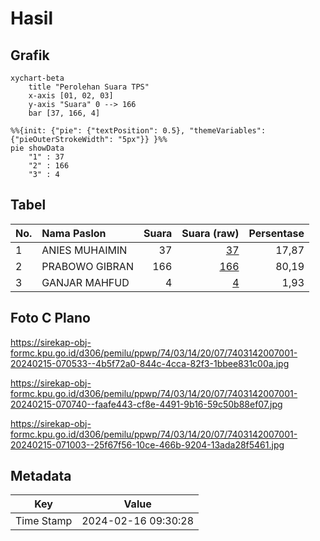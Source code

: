 # Hasil

## Grafik

```mermaid
xychart-beta
    title "Perolehan Suara TPS"
    x-axis [01, 02, 03]
    y-axis "Suara" 0 --> 166
    bar [37, 166, 4]
```

```mermaid
%%{init: {"pie": {"textPosition": 0.5}, "themeVariables": {"pieOuterStrokeWidth": "5px"}} }%%
pie showData
    "1" : 37
    "2" : 166
    "3" : 4
```

## Tabel

| No. | Nama Paslon    | Suara | Suara (raw) | Persentase |
|:--- |:-------------- | -----:| -----------:| ----------:|
| 1   | ANIES MUHAIMIN | 37    | [37][p-1]   | 17,87      |
| 2   | PRABOWO GIBRAN | 166   | [166][p-2]  | 80,19      |
| 3   | GANJAR MAHFUD  | 4     | [4][p-3]    | 1,93       |


[p-1]: https://github.com/gigit-pemilu/pemilu-2024-74-sulawesi-tenggara/blob/main/pilpres/hitung-suara/sub/74-sulawesi-tenggara/sub/03-muna/sub/14-lasalepa/sub/2007-lasalepa/sub/001-tps/sub/paslon-1.txt
[p-2]: https://github.com/gigit-pemilu/pemilu-2024-74-sulawesi-tenggara/blob/main/pilpres/hitung-suara/sub/74-sulawesi-tenggara/sub/03-muna/sub/14-lasalepa/sub/2007-lasalepa/sub/001-tps/sub/paslon-2.txt
[p-3]: https://github.com/gigit-pemilu/pemilu-2024-74-sulawesi-tenggara/blob/main/pilpres/hitung-suara/sub/74-sulawesi-tenggara/sub/03-muna/sub/14-lasalepa/sub/2007-lasalepa/sub/001-tps/sub/paslon-3.txt

## Foto C Plano

https://sirekap-obj-formc.kpu.go.id/d306/pemilu/ppwp/74/03/14/20/07/7403142007001-20240215-070533--4b5f72a0-844c-4cca-82f3-1bbee831c00a.jpg

https://sirekap-obj-formc.kpu.go.id/d306/pemilu/ppwp/74/03/14/20/07/7403142007001-20240215-070740--faafe443-cf8e-4491-9b16-59c50b88ef07.jpg

https://sirekap-obj-formc.kpu.go.id/d306/pemilu/ppwp/74/03/14/20/07/7403142007001-20240215-071003--25f67f56-10ce-466b-9204-13ada28f5461.jpg


## Metadata

| Key        | Value               |
| ---------- | ------------------- |
| Time Stamp | 2024-02-16 09:30:28 |



